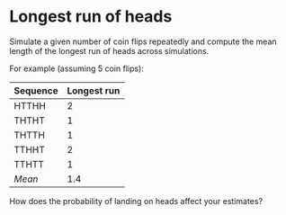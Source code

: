 # Longest run of heads

Simulate a given number of coin flips repeatedly and compute the mean length of the longest run of heads across simulations.

For example (assuming 5 coin flips):

| **Sequence** | **Longest run** |
|--------------|-----------------|
| HTTHH        | 2               |
| THTHT        | 1               |
| THTTH        | 1               |
| TTHHT        | 2               |
| TTHTT        | 1               |
| *Mean*       | 1.4             |

How does the probability of landing on heads affect your estimates?
